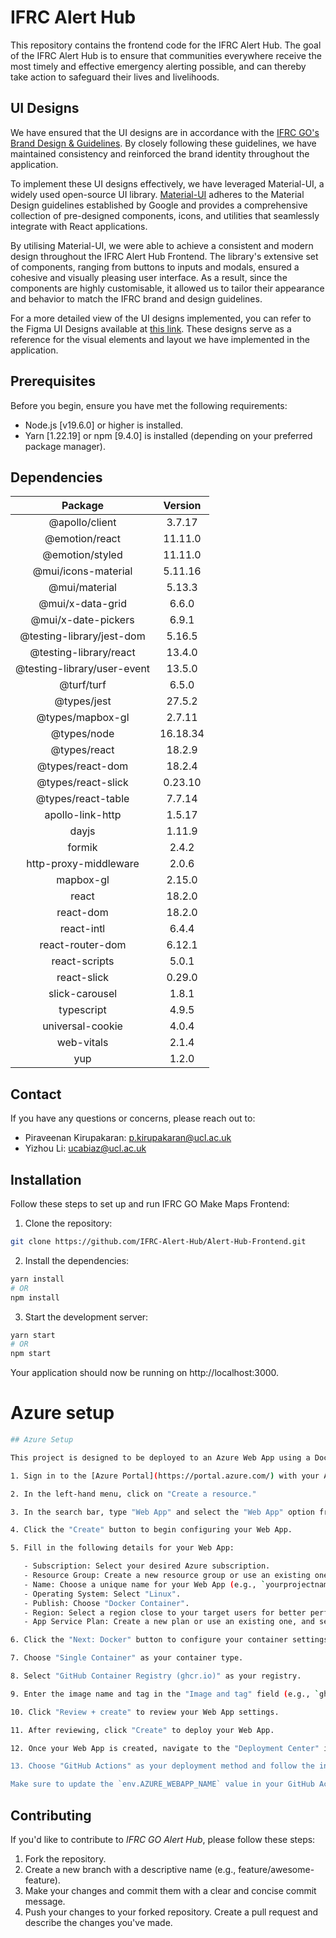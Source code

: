 # IFRC Alert Hub

This repository contains the frontend code for the IFRC Alert Hub. The goal of the IFRC Alert Hub is to ensure that communities everywhere receive the most timely and effective emergency alerting possible, and can thereby take action to safeguard their lives and livelihoods.

## UI Designs

We have ensured that the UI designs are in accordance with the [IFRC GO&#39;s Brand Design &amp; Guidelines](https://go-user-library.ifrc.org/brand-design/). By closely following these guidelines, we have maintained consistency and reinforced the brand identity throughout the application.

To implement these UI designs effectively, we have leveraged Material-UI, a widely used open-source UI library. [Material-UI](https://mui.com/) adheres to the Material Design guidelines established by Google and provides a comprehensive collection of pre-designed components, icons, and utilities that seamlessly integrate with React applications.

By utilising Material-UI, we were able to achieve a consistent and modern design throughout the IFRC Alert Hub Frontend. The library's extensive set of components, ranging from buttons to inputs and modals, ensured a cohesive and visually pleasing user interface. As a result, since the components are highly customisable, it allowed us to tailor their appearance and behavior to match the IFRC brand and design guidelines.

For a more detailed view of the UI designs implemented, you can refer to the Figma UI Designs available at [this link](https://www.figma.com/file/JjBcwGTY83vzJRSw61mIxW/IFRC-Alert-Hub?type=design&node-id=0%3A1&mode=design&t=gISfqCqQGjiRJ0OQ-1). These designs serve as a reference for the visual elements and layout we have implemented in the application.

## Prerequisites

Before you begin, ensure you have met the following requirements:

- Node.js [v19.6.0] or higher is installed.
- Yarn [1.22.19] or npm [9.4.0] is installed (depending on your preferred package manager).

## Dependencies

|           Package           | Version |
| :-------------------------: | :------: |
|       @apollo/client       |  3.7.17  |
|       @emotion/react       | 11.11.0 |
|       @emotion/styled       | 11.11.0 |
|     @mui/icons-material     | 5.11.16 |
|        @mui/material        |  5.13.3  |
|      @mui/x-data-grid      |  6.6.0  |
|     @mui/x-date-pickers     |  6.9.1  |
|  @testing-library/jest-dom  |  5.16.5  |
|   @testing-library/react   |  13.4.0  |
| @testing-library/user-event |  13.5.0  |
|         @turf/turf         |  6.5.0  |
|         @types/jest         |  27.5.2  |
|      @types/mapbox-gl      |  2.7.11  |
|         @types/node         | 16.18.34 |
|        @types/react        |  18.2.9  |
|      @types/react-dom      |  18.2.4  |
|     @types/react-slick     | 0.23.10 |
|     @types/react-table     |  7.7.14  |
|      apollo-link-http      |  1.5.17  |
|            dayjs            |  1.11.9  |
|           formik           |  2.4.2  |
|    http-proxy-middleware    |  2.0.6  |
|          mapbox-gl          |  2.15.0  |
|            react            |  18.2.0  |
|          react-dom          |  18.2.0  |
|         react-intl         |  6.4.4  |
|      react-router-dom      |  6.12.1  |
|        react-scripts        |  5.0.1  |
|         react-slick         |  0.29.0  |
|       slick-carousel       |  1.8.1  |
|         typescript         |  4.9.5  |
|      universal-cookie      |  4.0.4  |
|         web-vitals         |  2.1.4  |
|             yup             |  1.2.0  |

## Contact

If you have any questions or concerns, please reach out to:

- Piraveenan Kirupakaran: p.kirupakaran@ucl.ac.uk
- Yizhou Li: ucabiaz@ucl.ac.uk

## Installation

Follow these steps to set up and run IFRC GO Make Maps Frontend:

1. Clone the repository:

```bash
git clone https://github.com/IFRC-Alert-Hub/Alert-Hub-Frontend.git
```

2. Install the dependencies:

```bash
yarn install
# OR
npm install
```

3. Start the development server:

```bash
yarn start
# OR
npm start
```

Your application should now be running on http://localhost:3000.

# Azure setup

```bash
## Azure Setup

This project is designed to be deployed to an Azure Web App using a Docker container. Follow these steps to set up an Azure Web App for your project:

1. Sign in to the [Azure Portal](https://portal.azure.com/) with your Azure account.

2. In the left-hand menu, click on "Create a resource."

3. In the search bar, type "Web App" and select the "Web App" option from the results.

4. Click the "Create" button to begin configuring your Web App.

5. Fill in the following details for your Web App:

   - Subscription: Select your desired Azure subscription.
   - Resource Group: Create a new resource group or use an existing one.
   - Name: Choose a unique name for your Web App (e.g., `yourprojectname-webapp`).
   - Operating System: Select "Linux".
   - Publish: Choose "Docker Container".
   - Region: Select a region close to your target users for better performance.
   - App Service Plan: Create a new plan or use an existing one, and select the desired pricing tier.

6. Click the "Next: Docker" button to configure your container settings.

7. Choose "Single Container" as your container type.

8. Select "GitHub Container Registry (ghcr.io)" as your registry.

9. Enter the image name and tag in the "Image and tag" field (e.g., `ghcr.io/yourusername/yourprojectname:latest`).

10. Click "Review + create" to review your Web App settings.

11. After reviewing, click "Create" to deploy your Web App.

12. Once your Web App is created, navigate to the "Deployment Center" in your Web App's settings.

13. Choose "GitHub Actions" as your deployment method and follow the instructions to configure the GitHub Actions workflow.

Make sure to update the `env.AZURE_WEBAPP_NAME` value in your GitHub Actions workflow file (`.github/workflows/main.yml`) with the name you chose for your Web App.
```

## Contributing

If you'd like to contribute to _IFRC GO Alert Hub_, please follow these steps:

1. Fork the repository.
2. Create a new branch with a descriptive name (e.g., feature/awesome-feature).
3. Make your changes and commit them with a clear and concise commit message.
4. Push your changes to your forked repository.
   Create a pull request and describe the changes you've made.
